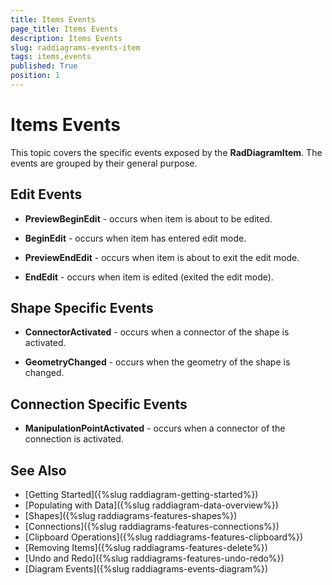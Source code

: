 ```yaml
---
title: Items Events
page_title: Items Events
description: Items Events
slug: raddiagrams-events-item
tags: items,events
published: True
position: 1
---
```


# Items Events

This topic covers the specific events exposed by the __RadDiagramItem__. The events are grouped by their general purpose.	  

## Edit Events

* __PreviewBeginEdit__ - occurs when item is about to be edited.			

* __BeginEdit__ - occurs when item has entered edit mode.			

* __PreviewEndEdit__ - occurs when item is about to exit the edit mode.			

* __EndEdit__ - occurs when item is edited (exited the edit mode).			

## Shape Specific Events

* __ConnectorActivated__ - occurs when a connector of the shape is activated.			

* __GeometryChanged__ - occurs when the geometry of the shape is changed.			

## Connection Specific Events

* __ManipulationPointActivated__ - occurs when a connector of the connection is activated.			

## See Also
 * [Getting Started]({%slug raddiagram-getting-started%})
 * [Populating with Data]({%slug raddiagram-data-overview%})
 * [Shapes]({%slug raddiagrams-features-shapes%})
 * [Connections]({%slug raddiagrams-features-connections%})
 * [Clipboard Operations]({%slug raddiagrams-features-clipboard%})
 * [Removing Items]({%slug raddiagrams-features-delete%})
 * [Undo and Redo]({%slug raddiagrams-features-undo-redo%})
 * [Diagram Events]({%slug raddiagrams-events-diagram%})
